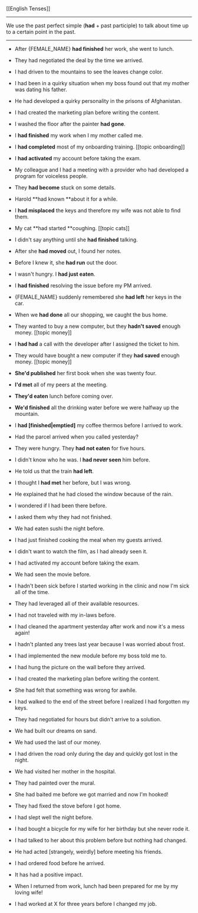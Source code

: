 [[English Tenses]]

---

We use the past perfect simple (**had** + past participle) to talk about time up to a certain point in the past.


---

-   After {FEMALE_NAME} **had finished** her work, she went to lunch.
-   They had negotiated the deal by the time we arrived.
-   I had driven to the mountains to see the leaves change color.
-   I had been in a quirky situation when my boss found out that my mother was dating his father.
-   He had developed a quirky personality in the prisons of Afghanistan.
-   I had created the marketing plan before writing the content.
-   I washed the floor after the painter **had gone**.
-   I **had finished** my work when I my mother called me.
-   I **had completed** most of my onboarding training. [[topic onboarding]]
-   I **had activated** my account before taking the exam.
-   My colleague and I had a meeting with a provider who had developed a program for voiceless people.
-   They **had become** stuck on some details.
-   Harold **had known **about it for a while.
-    I **had misplaced** the keys and therefore my wife was not able to find them.
-   My cat **had started **coughing. [[topic cats]]
-   I didn't say anything until she **had finished** talking.
-   After she **had moved** out, I found her notes.
-   Before I knew it, she **had run** out the door.
-   I wasn't hungry. I **had just eaten**.
-   I **had finished** resolving the issue before my PM arrived.
-    {FEMALE_NAME} suddenly remembered she **had left** her keys in the car.  
- When we **had done** all our shopping, we caught the bus home.  
- They wanted to buy a new computer, but they **hadn't saved** enough money. [[topic money]]
- I **had had** a call with the developer after I assigned the ticket to him.
- They would have bought a new computer if they **had saved** enough money. [[topic money]]
-  **She'd published** her first book when she was twenty four.
-  **I'd met** all of my peers at the meeting.
-  **They'd eaten** lunch before coming over.
- **We'd finished** all the drinking water before we were halfway up the mountain.  
- I **had [finished|emptied]** my coffee thermos before I arrived to work.
- Had the parcel arrived when you called yesterday?
- They were hungry. They **had not eaten** for five hours.
- I didn't know who he was. I **had never seen** him before.
- He told us that the train **had left**.
- I thought I **had met** her before, but I was wrong.
- He explained that he had closed the window because of the rain.
- I wondered if I had been there before.
- I asked them why they had not finished.
- We had eaten sushi the night before.

- I had just finished cooking the meal when my guests arrived.

- I didn't want to watch the film, as I had already seen it.

- I had activated my account before taking the exam.

- We had seen the movie before.

- I hadn't been sick before I started working in the clinic and now I'm sick all of the time.

- They had leveraged all of their available resources.

- I had not traveled with my in-laws before.

- I had cleaned the apartment yesterday after work and now it's a mess again!

- I hadn't planted any trees last year because I was worried about frost.

- I had implemented the new module before my boss told me to.

- I had hung the picture on the wall before they arrived.

- I had created the marketing plan before writing the content.

- She had felt that something was wrong for awhile.

- I had walked to the end of the street before I realized I had forgotten my keys.

- They had negotiated for hours but didn't arrive to a solution.

- We had built our dreams on sand.

- We had used the last of our money.

- I had driven the road only during the day and quickly got lost in the night.

- We had visited her mother in the hospital.

- They had painted over the mural.

- She had baited me before we got married and now I'm hooked!

- They had fixed the stove before I got home.

- I had slept well the night before.

- I had bought a bicycle for my wife for her birthday but she never rode it.

- I had talked to her about this problem before but nothing had changed.

- He had acted [strangely, weirdly] before meeting his friends.
- I had ordered food before he arrived.
- It has had a positive impact.
- When I returned from work, lunch had been prepared for me by my loving wife!
- I had worked at X for three years before I changed my job.




